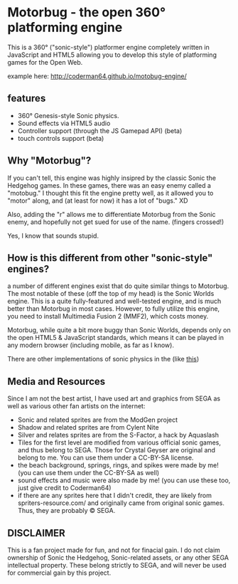 # Motorbug - the open 360&deg; platforming engine

This is a 360&deg; ("sonic-style") platformer engine completely written in JavaScript and HTML5 allowing you to develop this style of platforming games for the Open Web.

example here: http://coderman64.github.io/motobug-engine/

## features

* 360&deg; Genesis-style Sonic physics.
* Sound effects via HTML5 audio
* Controller support (through the JS Gamepad API) (beta)
* touch controls support (beta)

## Why "Motorbug"?

If you can't tell, this engine was highly insipred by the classic Sonic the Hedgehog games. In these games, there was an easy enemy called a "motobug." I thought this fit the engine pretty well, as it allowed you to "motor" along, and (at least for now) it has a lot of "bugs." XD

Also, adding the "r" allows me to differentiate Motorbug from the Sonic enemy, and hopefully not get sued for use of the name. (fingers crossed!)

Yes, I know that sounds stupid.

## How is this different from other "sonic-style" engines?

a number of different engines exist that do quite similar things to Motorbug. The most notable of these (off the top of my head) is the Sonic Worlds engine. This is a quite fully-featured and well-tested engine, and is much better than Motorbug in most cases. However, to fully utilize this engine, you need to install Multimedia Fusion 2 (MMF2), which costs money.

Motorbug, while quite a bit more buggy than Sonic Worlds, depends only on the open HTML5 & JavaScript standards, which means it can be played in any modern browser (including mobile, as far as I know).

There are other implementations of sonic physics in the (like [this](http://oursonic.org))

## Media and Resources

Since I am not the best artist, I have used art and graphics from SEGA as well as various other fan artists on the internet:
* Sonic and related sprites are from the ModGen project
* Shadow and related sprites are from Cylent Nite
* Silver and relates sprites are from the S-Factor, a hack by Aquaslash
* Tiles for the first level are modified from various official sonic games, and thus belong to SEGA. Those for Crystal Geyser are original and belong to me. You can use them under a CC-BY-SA license. 
* the beach background, springs, rings, and spikes were made by me! (you can use them under the CC-BY-SA as well)
* sound effects and music were also made by me! (you can use these too, just give credit to Coderman64)
* if there are any sprites here that I didn't credit, they are likely from spriters-resource.com/ and originally came from original sonic games. Thus, they are probably &copy; SEGA.

## DISCLAIMER

This is a fan project made for fun, and not for finacial gain. I do not claim ownership of Sonic the Hedgehog, Sonic-related assets, or any other SEGA intellectual property. These belong strictly to SEGA, and will never be used for commercial gain by this project.
